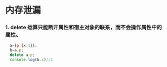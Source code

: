 # 内存泄漏
### 1.  delete 运算只能断开属性和宿主对象的联系，而不会操作属性中的属性。
``` javascript
  a={p:{x:1}};
  b=a.p;
  delete a.p;
  console.log(b.x)//1
```
